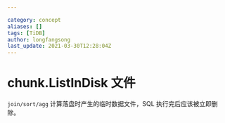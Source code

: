```yaml
---

category: concept
aliases: []
tags: [TiDB]
author: longfangsong
last_update: 2021-03-30T12:28:04Z
---
```


# chunk.ListInDisk 文件

`join/sort/agg` 计算落盘时产生的临时数据文件，SQL 执行完后应该被立即删除。

